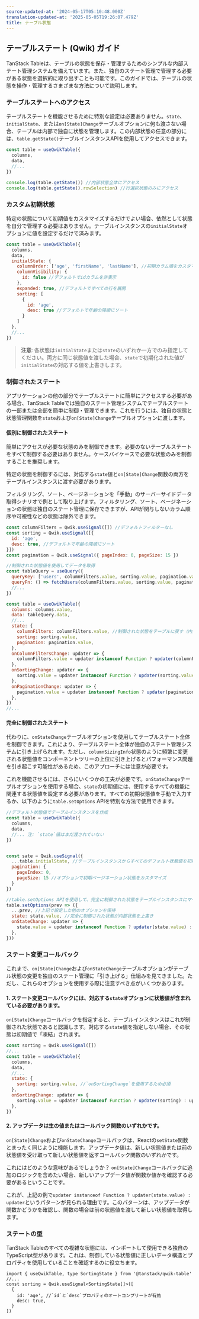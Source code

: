 ```yaml
---
source-updated-at: '2024-05-17T05:10:48.000Z'
translation-updated-at: '2025-05-05T19:26:07.479Z'
title: テーブル状態
---
```

## テーブルステート (Qwik) ガイド

TanStack Tableは、テーブルの状態を保存・管理するためのシンプルな内部ステート管理システムを備えています。また、独自のステート管理で管理する必要がある状態を選択的に取り出すことも可能です。このガイドでは、テーブルの状態を操作・管理するさまざまな方法について説明します。

### テーブルステートへのアクセス

テーブルステートを機能させるために特別な設定は必要ありません。`state`、`initialState`、または`on[State]Change`テーブルオプションに何も渡さない場合、テーブルは内部で独自に状態を管理します。この内部状態の任意の部分には、`table.getState()`テーブルインスタンスAPIを使用してアクセスできます。

```jsx
const table = useQwikTable({
  columns,
  data,
  //...
})

console.log(table.getState()) //内部状態全体にアクセス
console.log(table.getState().rowSelection) //行選択状態のみにアクセス
```

### カスタム初期状態

特定の状態について初期値をカスタマイズするだけでよい場合、依然として状態を自分で管理する必要はありません。テーブルインスタンスの`initialState`オプションに値を設定するだけで済みます。

```jsx
const table = useQwikTable({
  columns,
  data,
  initialState: {
    columnOrder: ['age', 'firstName', 'lastName'], //初期カラム順をカスタマイズ
    columnVisibility: {
      id: false //デフォルトでidカラムを非表示
    },
    expanded: true, //デフォルトですべての行を展開
    sorting: [
      {
        id: 'age',
        desc: true //デフォルトで年齢の降順にソート
      }
    ]
  },
  //...
})
```

> **注意**: 各状態は`initialState`または`state`のいずれか一方でのみ指定してください。両方に同じ状態値を渡した場合、`state`で初期化された値が`initialState`の対応する値を上書きします。

### 制御されたステート

アプリケーションの他の部分でテーブルステートに簡単にアクセスする必要がある場合、TanStack Tableでは独自のステート管理システムでテーブルステートの一部または全部を簡単に制御・管理できます。これを行うには、独自の状態と状態管理関数を`state`および`on[State]Change`テーブルオプションに渡します。

#### 個別に制御されたステート

簡単にアクセスが必要な状態のみを制御できます。必要のないテーブルステートをすべて制御する必要はありません。ケースバイケースで必要な状態のみを制御することを推奨します。

特定の状態を制御するには、対応する`state`値と`on[State]Change`関数の両方をテーブルインスタンスに渡す必要があります。

フィルタリング、ソート、ページネーションを「手動」のサーバーサイドデータ取得シナリオで例として取り上げます。フィルタリング、ソート、ページネーションの状態は独自のステート管理に保存できますが、APIが関与しないカラム順序や可視性などの状態は除外できます。

```jsx
const columnFilters = Qwik.useSignal([]) //デフォルトフィルターなし
const sorting = Qwik.useSignal([{
  id: 'age',
  desc: true, //デフォルトで年齢の降順にソート
}]) 
const pagination = Qwik.useSignal({ pageIndex: 0, pageSize: 15 })

//制御された状態値を使用してデータを取得
const tableQuery = useQuery({
  queryKey: ['users', columnFilters.value, sorting.value, pagination.value],
  queryFn: () => fetchUsers(columnFilters.value, sorting.value, pagination.value),
  //...
})

const table = useQwikTable({
  columns: columns.value,
  data: tableQuery.data,
  //...
  state: {
    columnFilters: columnFilters.value, //制御された状態をテーブルに戻す（内部状態を上書き）
    sorting: sorting.value,
    pagination: pagination.value,
  },
  onColumnFiltersChange: updater => {
    columnFilters.value = updater instanceof Function ? updater(columnFilters.value) : updater //columnFilters状態を独自のステート管理に引き上げ
  },
  onSortingChange: updater => {
    sorting.value = updater instanceof Function ? updater(sorting.value) : updater
  },
  onPaginationChange: updater => {
    pagination.value = updater instanceof Function ? updater(pagination.value) : updater
  },
})
//...
```

#### 完全に制御されたステート

代わりに、`onStateChange`テーブルオプションを使用してテーブルステート全体を制御できます。これにより、テーブルステート全体が独自のステート管理システムに引き上げられます。ただし、`columnSizingInfo`状態のように頻繁に変更される状態値をコンポーネントツリーの上位に引き上げるとパフォーマンス問題を引き起こす可能性があるため、このアプローチには注意が必要です。

これを機能させるには、さらにいくつかの工夫が必要です。`onStateChange`テーブルオプションを使用する場合、`state`の初期値には、使用するすべての機能に関連する状態値を設定する必要があります。すべての初期状態値を手動で入力するか、以下のように`table.setOptions` APIを特別な方法で使用できます。

```jsx
//デフォルト状態値でテーブルインスタンスを作成
const table = useQwikTable({
  columns,
  data,
  //... 注: `state`値はまだ渡されていない
})


const sate = Qwik.useSignal({
  ...table.initialState, //テーブルインスタンスからすべてのデフォルト状態値を初期状態に設定
  pagination: {
    pageIndex: 0,
    pageSize: 15 //オプションで初期ページネーション状態をカスタマイズ
  }
})

//table.setOptions APIを使用して、完全に制御された状態をテーブルインスタンスにマージ
table.setOptions(prev => ({
  ...prev, //上記で設定した他のオプションを保持
  state: state.value, //完全に制御された状態が内部状態を上書き
  onStateChange: updater => {
    state.value = updater instanceof Function ? updater(state.value) : updater //状態変更は独自のステート管理に反映
  },
}))
```

### ステート変更コールバック

これまで、`on[State]Change`および`onStateChange`テーブルオプションがテーブル状態の変更を独自のステート管理に「引き上げる」仕組みを見てきました。ただし、これらのオプションを使用する際に注意すべき点がいくつかあります。

#### 1. **ステート変更コールバックには、対応する`state`オプションに状態値が含まれている必要があります**。

`on[State]Change`コールバックを指定すると、テーブルインスタンスはこれが制御された状態であると認識します。対応する`state`値を指定しない場合、その状態は初期値で「凍結」されます。

```jsx
const sorting = Qwik.useSignal([])
//...
const table = useQwikTable({
  columns,
  data,
  //...
  state: {
    sorting: sorting.value, //`onSortingChange`を使用するため必須
  },
  onSortingChange: updater => {
    sorting.value = updater instanceof Function ? updater(sorting) : updater //`state.sorting`を制御
  }, 
})
```

#### 2. **アップデータは生の値またはコールバック関数のいずれかです**。

`on[State]Change`および`onStateChange`コールバックは、Reactの`setState`関数とまったく同じように機能します。アップデータ値は、新しい状態値または前の状態値を受け取って新しい状態値を返すコールバック関数のいずれかです。

これにはどのような意味があるでしょうか？ `on[State]Change`コールバックに追加のロジックを含めたい場合、新しいアップデータ値が関数か値かを確認する必要があるということです。

これが、上記の例で`updater instanceof Function ? updater(state.value) : updater`というパターンが見られる理由です。このパターンは、アップデータが関数かどうかを確認し、関数の場合は前の状態値を渡して新しい状態値を取得します。

### ステートの型

TanStack Tableのすべての複雑な状態には、インポートして使用できる独自のTypeScript型があります。これは、制御している状態値に正しいデータ構造とプロパティを使用していることを確認するのに役立ちます。

```tsx
import { useQwikTable, type SortingState } from '@tanstack/qwik-table'
//...
const sorting = Qwik.useSignal<SortingState[]>([
  {
    id: 'age', //`id`と`desc`プロパティのオートコンプリートが有効
    desc: true,
  }
])
```

